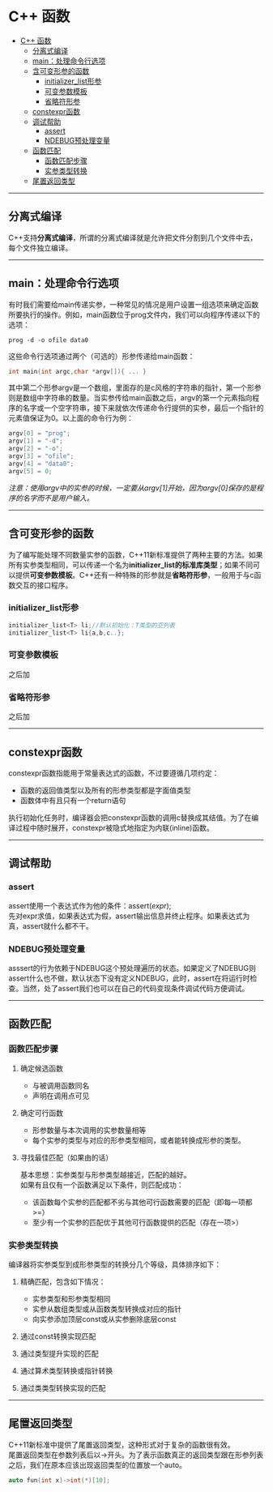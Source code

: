 # C++ 函数
<!-- TOC -->

- [C++ 函数](#c-函数)
    - [分离式编译](#分离式编译)
    - [main：处理命令行选项](#main处理命令行选项)
    - [含可变形参的函数](#含可变形参的函数)
        - [initializer_list形参](#initializer_list形参)
        - [可变参数模板](#可变参数模板)
        - [省略符形参](#省略符形参)
    - [constexpr函数](#constexpr函数)
    - [调试帮助](#调试帮助)
        - [assert](#assert)
        - [NDEBUG预处理变量](#ndebug预处理变量)
    - [函数匹配](#函数匹配)
        - [函数匹配步骤](#函数匹配步骤)
        - [实参类型转换](#实参类型转换)
    - [尾置返回类型](#尾置返回类型)

<!-- /TOC -->

---
## 分离式编译
C++支持**分离式编译**，所谓的分离式编译就是允许把文件分割到几个文件中去，每个文件独立编译。

---
## main：处理命令行选项
有时我们需要给main传递实参，一种常见的情况是用户设置一组选项来确定函数所要执行的操作。例如，main函数位于prog文件内，我们可以向程序传递以下的选项：
```
prog -d -o ofile data0
```
这些命令行选项通过两个（可选的）形参传递给main函数：
```cpp
int main(int argc,char *argv[]){ ... }
```
其中第二个形参argv是一个数组，里面存的是c风格的字符串的指针，第一个形参则是数组中字符串的数量。当实参传给main函数之后，argv的第一个元素指向程序的名字或一个空字符串，接下来就依次传递命令行提供的实参，最后一个指针的元素值保证为0。以上面的命令行为例：
```cpp
argv[0] = "prog";
argv[1] = "-d";
argv[2] = "-o";
argv[3] = "ofile";
argv[4] = "data0";
argv[5] = 0;
```
*注意：使用argv中的实参的时候，一定要从argv[1]开始，因为argv[0]保存的是程序的名字而不是用户输入。*

---
## 含可变形参的函数
为了编写能处理不同数量实参的函数，C++11新标准提供了两种主要的方法。如果所有实参类型相同，可以传递一个名为**initializer_list的标准库类型**；如果不同可以提供**可变参数模板**。C++还有一种特殊的形参就是**省略符形参**，一般用于与c函数交互的接口程序。
### initializer_list形参
```cpp
initializer_list<T> li;//默认初始化：T类型的空列表
initializer_list<T> li{a,b,c..};
```
### 可变参数模板
之后加
### 省略符形参
之后加

---
## constexpr函数
constexpr函数指能用于常量表达式的函数，不过要遵循几项约定：
- 函数的返回值类型以及所有的形参类型都是字面值类型
- 函数体中有且只有一个return语句

执行初始化任务时，编译器会把constexpr函数的调用c替换成其结值。为了在编译过程中随时展开，constexpr被隐式地指定为内联(inline)函数。

---
## 调试帮助

### assert
assert使用一个表达式作为他的条件：assert(*expr*);<br>
先对expr求值，如果表达式为假，assert输出信息并终止程序。如果表达式为真，assert就什么都不干。

### NDEBUG预处理变量
asssert的行为依赖于NDEBUG这个预处理遍历的状态。如果定义了NDEBUG则assert什么也不做，默认状态下没有定义NDEBUG，此时，assert在将运行时检查。当然，处了assert我们也可以在自己的代码变现条件调试代码方便调试。

---
## 函数匹配
### 函数匹配步骤
1. 确定候选函数
    - 与被调用函数同名
    - 声明在调用点可见

2. 确定可行函数
    - 形参数量与本次调用的实参数量相等
    - 每个实参的类型与对应的形参类型相同，或者能转换成形参的类型。

3. 寻找最佳匹配（如果由的话）

    基本思想：实参类型与形参类型越接近，匹配的越好。<br>
    如果有且仅有一个函数满足以下条件，则匹配成功：
    - 该函数每个实参的匹配都不劣与其他可行函数需要的匹配（即每一项都>=）
    - 至少有一个实参的匹配优于其他可行函数提供的匹配（存在一项>）

### 实参类型转换

编译器将实参类型到成形参类型的转换分几个等级，具体排序如下：
1. 精确匹配，包含如下情况：

    - 实参类型和形参类型相同
    - 实参从数组类型或从函数类型转换成对应的指针
    - 向实参添加顶层const或从实参删除底层const

2. 通过const转换实现匹配
3. 通过类型提升实现的匹配
4. 通过算术类型转换或指针转换
5. 通过类类型转换实现的匹配

---
## 尾置返回类型
C++11新标准中提供了尾置返回类型，这种形式对于复杂的函数很有效。<br>
尾置返回类型在参数列表后以->开头。为了表示函数真正的返回类型跟在形参列表之后，我们在原本应该出现返回类型的位置放一个auto。
```cpp
auto fun(int x)->int(*)[10];
``` 